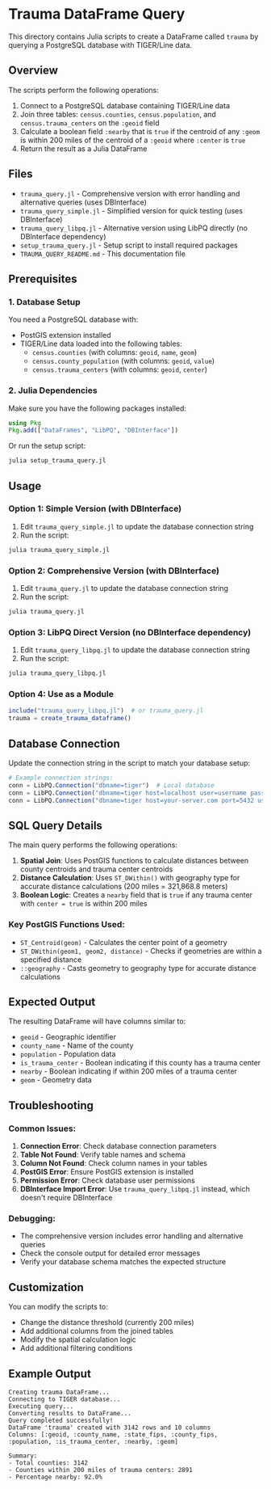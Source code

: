 # Trauma DataFrame Query

This directory contains Julia scripts to create a DataFrame called `trauma` by querying a PostgreSQL database with TIGER/Line data.

## Overview

The scripts perform the following operations:
1. Connect to a PostgreSQL database containing TIGER/Line data
2. Join three tables: `census.counties`, `census.population`, and `census.trauma_centers` on the `:geoid` field
3. Calculate a boolean field `:nearby` that is `true` if the centroid of any `:geom` is within 200 miles of the centroid of a `:geoid` where `:center` is `true`
4. Return the result as a Julia DataFrame

## Files

- `trauma_query.jl` - Comprehensive version with error handling and alternative queries (uses DBInterface)
- `trauma_query_simple.jl` - Simplified version for quick testing (uses DBInterface)
- `trauma_query_libpq.jl` - Alternative version using LibPQ directly (no DBInterface dependency)
- `setup_trauma_query.jl` - Setup script to install required packages
- `TRAUMA_QUERY_README.md` - This documentation file

## Prerequisites

### 1. Database Setup
You need a PostgreSQL database with:
- PostGIS extension installed
- TIGER/Line data loaded into the following tables:
  - `census.counties` (with columns: `geoid`, `name`, `geom`)
  - `census.county_population` (with columns: `geoid`, `value`)
  - `census.trauma_centers` (with columns: `geoid`, `center`)

### 2. Julia Dependencies
Make sure you have the following packages installed:
```julia
using Pkg
Pkg.add(["DataFrames", "LibPQ", "DBInterface"])
```

Or run the setup script:
```bash
julia setup_trauma_query.jl
```

## Usage

### Option 1: Simple Version (with DBInterface)
1. Edit `trauma_query_simple.jl` to update the database connection string
2. Run the script:
```bash
julia trauma_query_simple.jl
```

### Option 2: Comprehensive Version (with DBInterface)
1. Edit `trauma_query.jl` to update the database connection string
2. Run the script:
```bash
julia trauma_query.jl
```

### Option 3: LibPQ Direct Version (no DBInterface dependency)
1. Edit `trauma_query_libpq.jl` to update the database connection string
2. Run the script:
```bash
julia trauma_query_libpq.jl
```

### Option 4: Use as a Module
```julia
include("trauma_query_libpq.jl")  # or trauma_query.jl
trauma = create_trauma_dataframe()
```

## Database Connection

Update the connection string in the script to match your database setup:

```julia
# Example connection strings:
conn = LibPQ.Connection("dbname=tiger")  # Local database
conn = LibPQ.Connection("dbname=tiger host=localhost user=username password=password")
conn = LibPQ.Connection("dbname=tiger host=your-server.com port=5432 user=username password=password")
```

## SQL Query Details

The main query performs the following operations:

1. **Spatial Join**: Uses PostGIS functions to calculate distances between county centroids and trauma center centroids
2. **Distance Calculation**: Uses `ST_DWithin()` with geography type for accurate distance calculations (200 miles = 321,868.8 meters)
3. **Boolean Logic**: Creates a `nearby` field that is `true` if any trauma center with `center = true` is within 200 miles

### Key PostGIS Functions Used:
- `ST_Centroid(geom)` - Calculates the center point of a geometry
- `ST_DWithin(geom1, geom2, distance)` - Checks if geometries are within a specified distance
- `::geography` - Casts geometry to geography type for accurate distance calculations

## Expected Output

The resulting DataFrame will have columns similar to:
- `geoid` - Geographic identifier
- `county_name` - Name of the county
- `population` - Population data
- `is_trauma_center` - Boolean indicating if this county has a trauma center
- `nearby` - Boolean indicating if within 200 miles of a trauma center
- `geom` - Geometry data

## Troubleshooting

### Common Issues:

1. **Connection Error**: Check database connection parameters
2. **Table Not Found**: Verify table names and schema
3. **Column Not Found**: Check column names in your tables
4. **PostGIS Error**: Ensure PostGIS extension is installed
5. **Permission Error**: Check database user permissions
6. **DBInterface Import Error**: Use `trauma_query_libpq.jl` instead, which doesn't require DBInterface

### Debugging:
- The comprehensive version includes error handling and alternative queries
- Check the console output for detailed error messages
- Verify your database schema matches the expected structure

## Customization

You can modify the scripts to:
- Change the distance threshold (currently 200 miles)
- Add additional columns from the joined tables
- Modify the spatial calculation logic
- Add additional filtering conditions

## Example Output

```
Creating trauma DataFrame...
Connecting to TIGER database...
Executing query...
Converting results to DataFrame...
Query completed successfully!
DataFrame 'trauma' created with 3142 rows and 10 columns
Columns: [:geoid, :county_name, :state_fips, :county_fips, :population, :is_trauma_center, :nearby, :geom]

Summary:
- Total counties: 3142
- Counties within 200 miles of trauma centers: 2891
- Percentage nearby: 92.0% 
